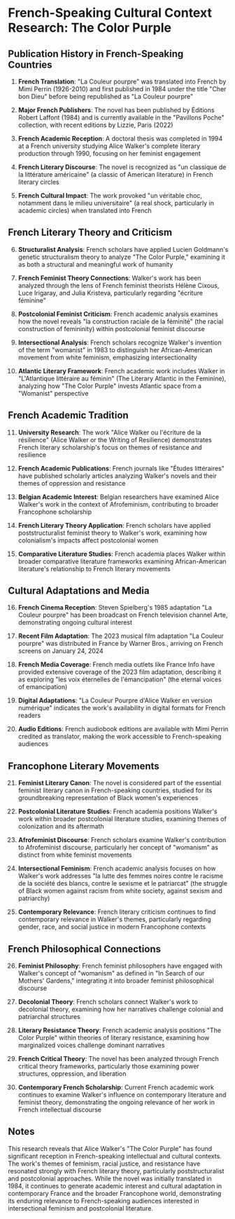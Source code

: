 # French-Speaking Cultural Context Research: The Color Purple

## Publication History in French-Speaking Countries

1. **French Translation**: "La Couleur pourpre" was translated into French by Mimi Perrin (1926-2010) and first published in 1984 under the title "Cher bon Dieu" before being republished as "La Couleur pourpre"

2. **Major French Publishers**: The novel has been published by Éditions Robert Laffont (1984) and is currently available in the "Pavillons Poche" collection, with recent editions by Lizzie, Paris (2022)

3. **French Academic Reception**: A doctoral thesis was completed in 1994 at a French university studying Alice Walker's complete literary production through 1990, focusing on her feminist engagement

4. **French Literary Discourse**: The novel is recognized as "un classique de la littérature américaine" (a classic of American literature) in French literary circles

5. **French Cultural Impact**: The work provoked "un véritable choc, notamment dans le milieu universitaire" (a real shock, particularly in academic circles) when translated into French

## French Literary Theory and Criticism

6. **Structuralist Analysis**: French scholars have applied Lucien Goldmann's genetic structuralism theory to analyze "The Color Purple," examining it as both a structural and meaningful work of humanity

7. **French Feminist Theory Connections**: Walker's work has been analyzed through the lens of French feminist theorists Hélène Cixous, Luce Irigaray, and Julia Kristeva, particularly regarding "écriture féminine"

8. **Postcolonial Feminist Criticism**: French academic analysis examines how the novel reveals "la construction raciale de la féminité" (the racial construction of femininity) within postcolonial feminist discourse

9. **Intersectional Analysis**: French scholars recognize Walker's invention of the term "womanist" in 1983 to distinguish her African-American movement from white feminism, emphasizing intersectionality

10. **Atlantic Literary Framework**: French academic work includes Walker in "L'Atlantique littéraire au féminin" (The Literary Atlantic in the Feminine), analyzing how "The Color Purple" invests Atlantic space from a "Womanist" perspective

## French Academic Tradition

11. **University Research**: The work "Alice Walker ou l'écriture de la résilience" (Alice Walker or the Writing of Resilience) demonstrates French literary scholarship's focus on themes of resistance and resilience

12. **French Academic Publications**: French journals like "Études littéraires" have published scholarly articles analyzing Walker's novels and their themes of oppression and resistance

13. **Belgian Academic Interest**: Belgian researchers have examined Alice Walker's work in the context of Afrofeminism, contributing to broader Francophone scholarship

14. **French Literary Theory Application**: French scholars have applied poststructuralist feminist theory to Walker's work, examining how colonialism's impacts affect postcolonial women

15. **Comparative Literature Studies**: French academia places Walker within broader comparative literature frameworks examining African-American literature's relationship to French literary movements

## Cultural Adaptations and Media

16. **French Cinema Reception**: Steven Spielberg's 1985 adaptation "La Couleur pourpre" has been broadcast on French television channel Arte, demonstrating ongoing cultural interest

17. **Recent Film Adaptation**: The 2023 musical film adaptation "La Couleur pourpre" was distributed in France by Warner Bros., arriving on French screens on January 24, 2024

18. **French Media Coverage**: French media outlets like France Info have provided extensive coverage of the 2023 film adaptation, describing it as exploring "les voix éternelles de l'émancipation" (the eternal voices of emancipation)

19. **Digital Adaptations**: "La Couleur Pourpre d'Alice Walker en version numérique" indicates the work's availability in digital formats for French readers

20. **Audio Editions**: French audiobook editions are available with Mimi Perrin credited as translator, making the work accessible to French-speaking audiences

## Francophone Literary Movements

21. **Feminist Literary Canon**: The novel is considered part of the essential feminist literary canon in French-speaking countries, studied for its groundbreaking representation of Black women's experiences

22. **Postcolonial Literature Studies**: French academia positions Walker's work within broader postcolonial literature studies, examining themes of colonization and its aftermath

23. **Afrofeminist Discourse**: French scholars examine Walker's contribution to Afrofeminist discourse, particularly her concept of "womanism" as distinct from white feminist movements

24. **Intersectional Feminism**: French academic analysis focuses on how Walker's work addresses "la lutte des femmes noires contre le racisme de la société des blancs, contre le sexisme et le patriarcat" (the struggle of Black women against racism from white society, against sexism and patriarchy)

25. **Contemporary Relevance**: French literary criticism continues to find contemporary relevance in Walker's themes, particularly regarding gender, race, and social justice in modern Francophone contexts

## French Philosophical Connections

26. **Feminist Philosophy**: French feminist philosophers have engaged with Walker's concept of "womanism" as defined in "In Search of our Mothers' Gardens," integrating it into broader feminist philosophical discourse

27. **Decolonial Theory**: French scholars connect Walker's work to decolonial theory, examining how her narratives challenge colonial and patriarchal structures

28. **Literary Resistance Theory**: French academic analysis positions "The Color Purple" within theories of literary resistance, examining how marginalized voices challenge dominant narratives

29. **French Critical Theory**: The novel has been analyzed through French critical theory frameworks, particularly those examining power structures, oppression, and liberation

30. **Contemporary French Scholarship**: Current French academic work continues to examine Walker's influence on contemporary literature and feminist theory, demonstrating the ongoing relevance of her work in French intellectual discourse

## Notes

This research reveals that Alice Walker's "The Color Purple" has found significant reception in French-speaking intellectual and cultural contexts. The work's themes of feminism, racial justice, and resistance have resonated strongly with French literary theory, particularly poststructuralist and postcolonial approaches. While the novel was initially translated in 1984, it continues to generate academic interest and cultural adaptation in contemporary France and the broader Francophone world, demonstrating its enduring relevance to French-speaking audiences interested in intersectional feminism and postcolonial literature.